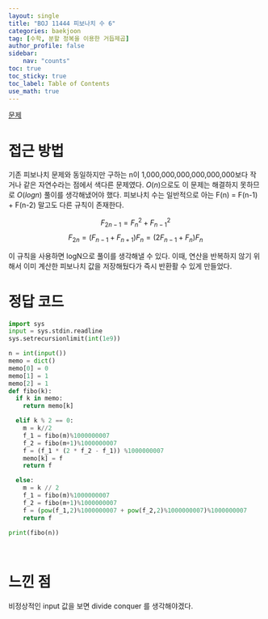 ```yaml
---
layout: single
title: "BOJ 11444 피보나치 수 6"
categories: baekjoon
tag: [수학, 분할 정복을 이용한 거듭제곱]
author_profile: false
sidebar:
    nav: "counts"
toc: true
toc_sticky: true
toc_label: Table of Contents
use_math: true
---
```

 
[문제](https://www.acmicpc.net/problem/11444)

# 접근 방법
기존 피보나치 문제와 동일하지만 구하는 n이 1,000,000,000,000,000,000보다 작거나 같은 자연수라는 점에서 색다른 문제였다. $O(n)$으로도 이 문제는 해결하지 못하므로 $O(logn)$ 풀이를 생각해냈어야 했다. 피보나치 수는 일반적으로 아는 F(n) = F(n-1) + F(n-2) 말고도 다른 규칙이 존재한다.

$$
F_{2n−1}​=F_n^2​+F_{n−1}^2​​
$$
$$
F_{2n}​=(F_{n−1}​+F_{n+1})F_n​=(2F_{n−1}​+F_n​)F_n​
$$

이 규칙을 사용하면 logN으로 풀이를 생각해낼 수 있다. 이때, 연산을 반복하지 않기 위해서 이미 계산한 피보나치 값을 저장해뒀다가 즉시 반환활 수 있게 만들었다.

# 정답 코드 
``` python
import sys
input = sys.stdin.readline
sys.setrecursionlimit(int(1e9))

n = int(input())
memo = dict()
memo[0] = 0
memo[1] = 1
memo[2] = 1
def fibo(k):
  if k in memo:
    return memo[k]

  elif k % 2 == 0:
    m = k//2
    f_1 = fibo(m)%1000000007
    f_2 = fibo(m+1)%1000000007
    f = (f_1 * (2 * f_2 - f_1)) %1000000007
    memo[k] = f
    return f

  else:
    m = k // 2
    f_1 = fibo(m)%1000000007
    f_2 = fibo(m+1)%1000000007
    f = (pow(f_1,2)%1000000007 + pow(f_2,2)%1000000007)%1000000007
    return f

print(fibo(n))

  
```

# 느낀 점
비정상적인 input 값을 보면 divide conquer 를 생각해야겠다.
